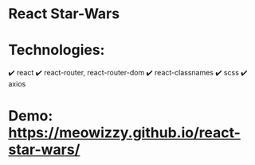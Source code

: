 # React Star-Wars

# Technologies:
✔️ react
✔️ react-router, react-router-dom
✔️ react-classnames
✔️ scss
✔️ axios

# Demo: https://meowizzy.github.io/react-star-wars/
